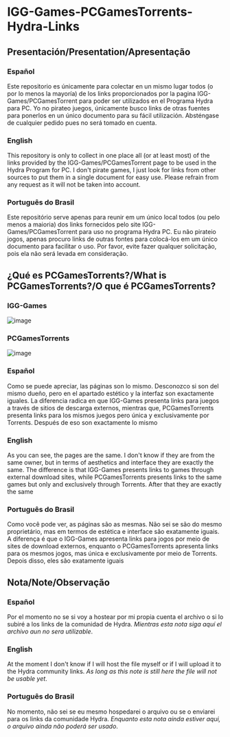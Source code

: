 # IGG-Games-PCGamesTorrents-Hydra-Links
## Presentación/Presentation/Apresentação
### Español
Este repositorio es únicamente para colectar en un mismo lugar todos (o por lo menos la mayoría) de los links proporcionados por la pagina IGG-Games/PCGamesTorrent para poder ser utilizados en el Programa Hydra para PC. Yo no pirateo juegos, únicamente busco links de otras fuentes para ponerlos en un único documento para su fácil utilización. Absténgase de cualquier pedido pues no será tomado en cuenta.
### English
This repository is only to collect in one place all (or at least most) of the links provided by the IGG-Games/PCGamesTorrent page to be used in the Hydra Program for PC. I don't pirate games, I just look for links from other sources to put them in a single document for easy use. Please refrain from any request as it will not be taken into account.
### Português do Brasil
Este repositório serve apenas para reunir em um único local todos (ou pelo menos a maioria) dos links fornecidos pelo site IGG-Games/PCGamesTorrent para uso no programa Hydra PC. Eu não pirateio jogos, apenas procuro links de outras fontes para colocá-los em um único documento para facilitar o uso. Por favor, evite fazer qualquer solicitação, pois ela não será levada em consideração.

## ¿Qué es PCGamesTorrents?/What is PCGamesTorrents?/O que é PCGamesTorrents?
### IGG-Games

![image](https://github.com/user-attachments/assets/e6aa24ae-6f2d-4700-8d76-8adcffa0ac64)

### PCGamesTorrents

![image](https://github.com/user-attachments/assets/5e473a88-ab66-4bd2-b7e6-9ea0852b09af)

### Español
Como se puede apreciar, las páginas son lo mismo. Desconozco si son del mismo dueño, pero en el apartado estético y la interfaz son exactamente iguales. La diferencia radica en que IGG-Games presenta links para juegos a través de sitios de descarga externos, mientras que, PCGamesTorrents presenta links para los mismos juegos pero única y exclusivamente por Torrents. Después de eso son exactamente lo mismo
### English
As you can see, the pages are the same. I don't know if they are from the same owner, but in terms of aesthetics and interface they are exactly the same. The difference is that IGG-Games presents links to games through external download sites, while PCGamesTorrents presents links to the same games but only and exclusively through Torrents. After that they are exactly the same
### Português do Brasil
Como você pode ver, as páginas são as mesmas. Não sei se são do mesmo proprietário, mas em termos de estética e interface são exatamente iguais. A diferença é que o IGG-Games apresenta links para jogos por meio de sites de download externos, enquanto o PCGamesTorrents apresenta links para os mesmos jogos, mas única e exclusivamente por meio de Torrents. Depois disso, eles são exatamente iguais

## Nota/Note/Observação
### Español
Por el momento no se si voy a hostear por mi propia cuenta el archivo o si lo subiré a los links de la comunidad de Hydra. *Mientras esta nota siga aquí el archivo aun no sera utilizable*.
### English
At the moment I don't know if I will host the file myself or if I will upload it to the Hydra community links. *As long as this note is still here the file will not be usable yet*.
### Português do Brasil
No momento, não sei se eu mesmo hospedarei o arquivo ou se o enviarei para os links da comunidade Hydra. *Enquanto esta nota ainda estiver aqui, o arquivo ainda não poderá ser usado*.
